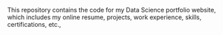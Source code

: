 This repository contains the code for my Data Science portfolio website, which includes my online resume, projects, work experience, skills, certifications, etc.,
